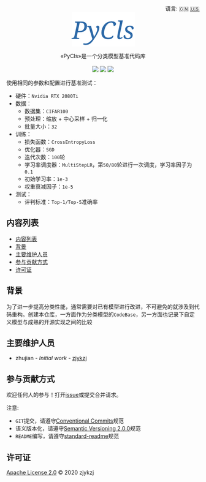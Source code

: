 <div align="right">
  语言:
    🇨🇳
  <a title="英语" href="./README.en.md">🇺🇸</a>
  <!-- <a title="俄语" href="../ru/README.md">🇷🇺</a> -->
</div>

 <div align="center"><a title="" href="git@github.com:ZJCV/PyCls.git"><img align="center" src="./imgs/PyCls.png"></a></div>

<p align="center">
  «PyCls»是一个分类模型基准代码库
<br>
<br>
  <a href="https://github.com/RichardLitt/standard-readme"><img src="https://img.shields.io/badge/standard--readme-OK-green.svg?style=flat-square"></a>
  <a href="https://conventionalcommits.org"><img src="https://img.shields.io/badge/Conventional%20Commits-1.0.0-yellow.svg"></a>
  <a href="http://commitizen.github.io/cz-cli/"><img src="https://img.shields.io/badge/commitizen-friendly-brightgreen.svg"></a>
</p>

使用相同的参数和配置进行基准测试：

* 硬件：`Nvidia RTX 2080Ti`
* 数据：
  * 数据集：`CIFAR100`
  * 预处理：缩放 + 中心采样 + 归一化
  * 批量大小：`32`
* 训练：
  * 损失函数：`CrossEntropyLoss`
  * 优化器：`SGD`
  * 迭代次数：`100`轮
  * 学习率调度器：`MultiStepLR`，第`50/80`轮进行一次调度，学习率因子为`0.1`
  * 初始学习率：`1e-3`
  * 权重衰减因子：`1e-5`
* 测试：
  * 评判标准：`Top-1/Top-5`准确率


## 内容列表

- [内容列表](#内容列表)
- [背景](#背景)
- [主要维护人员](#主要维护人员)
- [参与贡献方式](#参与贡献方式)
- [许可证](#许可证)

## 背景

为了进一步提高分类性能，通常需要对已有模型进行改进，不可避免的就涉及到代码重构。创建本仓库，一方面作为分类模型的`CodeBase`，另一方面也记录下自定义模型与成熟的开源实现之间的比较

## 主要维护人员

* zhujian - *Initial work* - [zjykzj](https://github.com/zjykzj)

## 参与贡献方式

欢迎任何人的参与！打开[issue](https://github.com/zjykzj/PyCls/issues)或提交合并请求。

注意:

* `GIT`提交，请遵守[Conventional Commits](https://www.conventionalcommits.org/en/v1.0.0-beta.4/)规范
* 语义版本化，请遵守[Semantic Versioning 2.0.0](https://semver.org)规范
* `README`编写，请遵守[standard-readme](https://github.com/RichardLitt/standard-readme)规范

## 许可证

[Apache License 2.0](LICENSE) © 2020 zjykzj